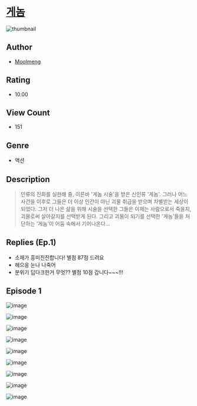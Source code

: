 # [게놈](https://comic.naver.com/challenge/list?titleId=810308)
![thumbnail](https://image-comic.pstatic.net/user_contents_data/challenge_comic/2023/05/23/upload_3616724967970912563_480x623.jpeg)

## Author
- [Moolmeng](https://comic.naver.com/artistTitle?id=366864)

## Rating
- 10.00

## View Count
- 151

## Genre
- 액션

## Description
> 인류의 진화를 실현해 줄, 이른바 '게놈 시술'을 받은 신인류 '게놈'. 그러나 어느 사건을 이후로 그들은 더 이상 인간이 아닌 괴물 취급을 받으며 차별받는 세상이 되었다. 그저 더 나은 삶을 위해 시술을 선택한 그들은 이제는 사람으로서 죽을지, 괴물로써 살아갈지를 선택받게 된다. 그리고 괴물이 되기를 선택한 '게놈'들을 처단하는 '게놈'이 어둠 속에서 기어나온다...

## Replies (Ep.1)
- 소재가 흥미진진합니다! 별점 87점 드려요
- 헤으응 눈나 나죽어
- 분위기 딥다크한거 무엇?? 별점 10점 갑니다~~~!!!

## Episode 1
![image](https://image-comic.pstatic.net/user_contents_data/challenge_comic/2023/05/23/366864/upload_3835206715963749986.jpeg)

![image](https://image-comic.pstatic.net/user_contents_data/challenge_comic/2023/05/23/366864/upload_3688558292476585574.jpeg)

![image](https://image-comic.pstatic.net/user_contents_data/challenge_comic/2023/05/23/366864/upload_7292847554670178616.jpeg)

![image](https://image-comic.pstatic.net/user_contents_data/challenge_comic/2023/05/23/366864/upload_3847820343355335780.jpeg)

![image](https://image-comic.pstatic.net/user_contents_data/challenge_comic/2023/05/23/366864/upload_7292284617588160869.jpeg)

![image](https://image-comic.pstatic.net/user_contents_data/challenge_comic/2023/05/23/366864/upload_4122256246557784417.jpeg)

![image](https://image-comic.pstatic.net/user_contents_data/challenge_comic/2023/05/23/366864/upload_3977578302610223154.jpeg)

![image](https://image-comic.pstatic.net/user_contents_data/challenge_comic/2023/05/23/366864/upload_3688511008409859635.jpeg)

![image](https://image-comic.pstatic.net/user_contents_data/challenge_comic/2023/05/23/366864/upload_7148394807837417785.jpeg)
